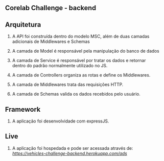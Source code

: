 ## Corelab Challenge - backend

## Arquitetura

1. A API foi construída dentro do modelo MSC, além de duas camadas adicionais de Middlewares e Schemas

2. A camada de Model é responsável pela manipulação do banco de dados

3. A camada de Service é responsável por tratar os dados e retornar dentro do padrão normalmente utilizado no JS.

4. A camada de Controllers organiza as rotas e define os Middlewares.

5. A camada de Middlewares trata das requisições HTTP.

5. A camada de Schemas valida os dados recebidos pelo usuário.

## Framework

1. A aplicação foi desenvolvidade com expressJS.

## Live

1. A aplicação foi hospedada e pode ser acessada através de: *https://vehicles-challenge-backend.herokuapp.com/ads*
